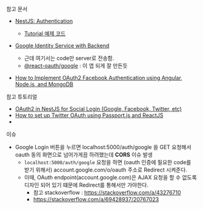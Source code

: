 참고 문서

- [NestJS: Authentication](https://docs.nestjs.com/security/authentication)

  - [Tutorial 예제 코드](https://github.com/nestjs/nest/tree/master/sample/19-auth-jwt)

- [Google Identity Service with Backend](https://github.com/MomenSherif/react-oauth/issues/12#issuecomment-1131408898)
  - 근데 여기서는 code만 server로 전송함.
  - [@react-oauth/google](https://github.com/MomenSherif/react-oauth) : 이 앱 되게 잘 만든듯
- [How to Implement OAuth2 Facebook Authentication using Angular, Node.js, and MongoDB](https://betterprogramming.pub/jwt-and-passport-jwt-strategy-for-your-nestjs-rest-api-project-cafa9dd59890)

참고 튜토리얼

- [OAuth2 in NestJS for Social Login (Google, Facebook, Twitter, etc)](https://javascript.plainenglish.io/oauth2-in-nestjs-for-social-login-google-facebook-twitter-etc-8b405d570fd2)
- [How to set up Twitter OAuth using Passport.js and ReactJS](https://medium.com/free-code-camp/how-to-set-up-twitter-oauth-using-passport-js-and-reactjs-9ffa6f49ef0)
- [](https://medium.com/@baptiste.arnaud95/how-to-handle-facebook-login-with-nestjs-89c5c30d566c)

이슈

- Google Login 버튼을 누르면 localhost:5000/auth/google 을 GET 요청해서 oauth 동의 화면으로 넘어가게끔 하려했는데 **CORS** 이슈 발생
  - `localhost:5000/auth/google` 요청을 하면 (oauth 인증에 필요한 code를 받기 위해서) account.google.com/o/oauth 주소로 Redirect 시켜준다.
  - 이때, OAuth endpoint(account.google.com)은 AJAX 요청을 할 수 없도록 디자인 되어 있기 떄문에 Redirect를 통해서만 가야한다.
    - 참고 stackoverflow : https://stackoverflow.com/a/43276710
    - https://stackoverflow.com/a/69428937/20767023
